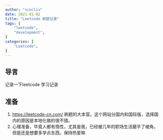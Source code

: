 ```yaml
---
author: "scncliu"
date: 2021-01-02
title: "Leetcode 刷题记录"
tags: [
    "leetcode",
    "development",
]
categories: [
    "Leetcode",
]
---
```



## 导言
记录一下leetcode 学习记录
## 准备
1. https://leetcode-cn.com/ 
   刷题的大本营。这个网站分国内和国际版，选择国内的原因是本地化做的很不错。
2. 心理准备，毕竟人都有惰性，尤其是我，已经被几年的职场生活磨平了棱角，但是还是想要多学点东西。保持热爱嘛